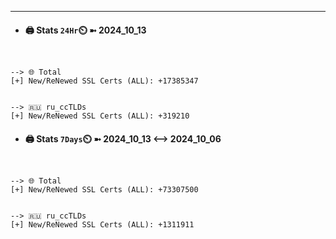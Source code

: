 

---
- #### 🖨️ **Stats** `24Hr`⏲️ ➼ 2024_10_13
```console


--> 🌐 Total
[+] New/ReNewed SSL Certs (ALL): +17385347


--> 🇷🇺 ru_ccTLDs
[+] New/ReNewed SSL Certs (ALL): +319210

```

- #### 🖨️ **Stats** `7Days`⏲️ ➼ 2024_10_13 <--> 2024_10_06
```console


--> 🌐 Total
[+] New/ReNewed SSL Certs (ALL): +73307500


--> 🇷🇺 ru_ccTLDs
[+] New/ReNewed SSL Certs (ALL): +1311911

```

